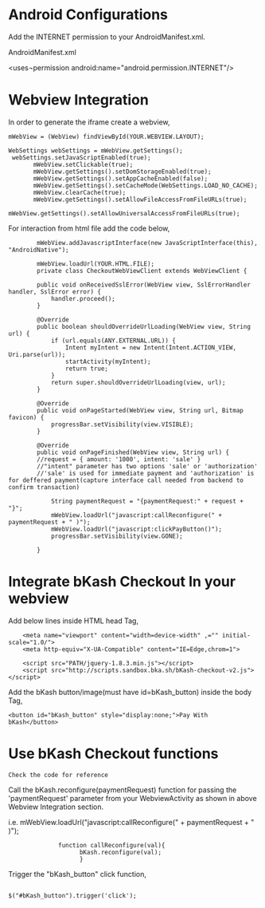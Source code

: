 # Android Configurations
Add the INTERNET permission to your AndroidManifest.xml. 

AndroidManifest.xml

<uses¬permission android:name="android.permission.INTERNET"/>

# Webview Integration

In order to generate the iframe create a webview,
 
 ```private WebView mWebView;
 mWebView = (WebView) findViewById(YOUR.WEBVIEW.LAYOUT);
 
 WebSettings webSettings = mWebView.getSettings();
  webSettings.setJavaScriptEnabled(true);
        mWebView.setClickable(true);
        mWebView.getSettings().setDomStorageEnabled(true);
        mWebView.getSettings().setAppCacheEnabled(false);
        mWebView.getSettings().setCacheMode(WebSettings.LOAD_NO_CACHE);
        mWebView.clearCache(true);
        mWebView.getSettings().setAllowFileAccessFromFileURLs(true);
        mWebView.getSettings().setAllowUniversalAccessFromFileURLs(true);
 ```    
        

For interaction from html file add the code below,
         
``` 
        mWebView.addJavascriptInterface(new JavaScriptInterface(this), "AndroidNative");

        mWebView.loadUrl(YOUR.HTML.FILE);
        private class CheckoutWebViewClient extends WebViewClient {

        public void onReceivedSslError(WebView view, SslErrorHandler handler, SslError error) {
            handler.proceed();
        }

        @Override
        public boolean shouldOverrideUrlLoading(WebView view, String url) {
            if (url.equals(ANY.EXTERNAL.URL)) {
                Intent myIntent = new Intent(Intent.ACTION_VIEW, Uri.parse(url));
                startActivity(myIntent);
                return true;
            }
            return super.shouldOverrideUrlLoading(view, url);
        }

        @Override
        public void onPageStarted(WebView view, String url, Bitmap favicon) {
            progressBar.setVisibility(view.VISIBLE);
        }

        @Override
        public void onPageFinished(WebView view, String url) {
        //request = { amount: '1000', intent: 'sale' }
        //"intent" parameter has two options 'sale' or 'authorization'
        //'sale' is used for immediate payment and 'authorization' is for deffered payment(capture interface call needed from backend to confirm transaction)
        
            String paymentRequest = "{paymentRequest:" + request + "}";
            mWebView.loadUrl("javascript:callReconfigure(" + paymentRequest + " )");
            mWebView.loadUrl("javascript:clickPayButton()");
            progressBar.setVisibility(view.GONE);

        }
```

# Integrate bKash Checkout In your webview

Add below lines inside HTML head Tag,

```
    <meta name="viewport" content="width=device-width" ,="" initial-scale="1.0/">
    <meta http-equiv="X-UA-Compatible" content="IE=Edge,chrom=1">

    <script src="PATH/jquery-1.8.3.min.js"></script>
    <script src="http://scripts.sandbox.bka.sh/bKash-checkout-v2.js"></script>
```    
Add the bKash button/image(must have id=bKash_button) inside the body Tag,

``` 
<button id="bKash_button" style="display:none;">Pay With bKash</button>
```

# Use bKash Checkout functions 

```
Check the code for reference
```

Call the bKash.reconfigure(paymentRequest) function for passing the 'paymentRequest' parameter from your WebviewActivity as shown in above Webview Integration section.

i.e. mWebView.loadUrl("javascript:callReconfigure(" + paymentRequest + " )");
 
 ```
               function callReconfigure(val){
                     bKash.reconfigure(val);
                     }
```


Trigger the "bKash_button" click function,

```

$("#bKash_button").trigger('click');

```
